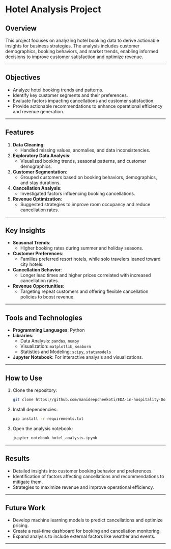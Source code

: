 # Hotel Analysis Project

## Overview
This project focuses on analyzing hotel booking data to derive actionable insights for business strategies. The analysis includes customer demographics, booking behaviors, and market trends, enabling informed decisions to improve customer satisfaction and optimize revenue.

---

## Objectives
- Analyze hotel booking trends and patterns.
- Identify key customer segments and their preferences.
- Evaluate factors impacting cancellations and customer satisfaction.
- Provide actionable recommendations to enhance operational efficiency and revenue generation.

---

## Features
1. **Data Cleaning**:
   - Handled missing values, anomalies, and data inconsistencies.
2. **Exploratory Data Analysis**:
   - Visualized booking trends, seasonal patterns, and customer demographics.
3. **Customer Segmentation**:
   - Grouped customers based on booking behaviors, demographics, and stay durations.
4. **Cancellation Analysis**:
   - Investigated factors influencing booking cancellations.
5. **Revenue Optimization**:
   - Suggested strategies to improve room occupancy and reduce cancellation rates.

---

## Key Insights
- **Seasonal Trends**:
  - Higher booking rates during summer and holiday seasons.
- **Customer Preferences**:
  - Families preferred resort hotels, while solo travelers leaned toward city hotels.
- **Cancellation Behavior**:
  - Longer lead times and higher prices correlated with increased cancellation rates.
- **Revenue Opportunities**:
  - Targeting repeat customers and offering flexible cancellation policies to boost revenue.

---

## Tools and Technologies
- **Programming Languages**: Python
- **Libraries**:
  - Data Analysis: `pandas`, `numpy`
  - Visualization: `matplotlib`, `seaborn`
  - Statistics and Modeling: `scipy`, `statsmodels`
- **Jupyter Notebook**: For interactive analysis and visualizations.

---

## How to Use
1. Clone the repository:
   ```bash
   git clone https://github.com/manideepcheekoti/EDA-in-hospitality-Domain.git

2. Install dependencies:
   ```bash
   pip install -r requirements.txt
   ```
3. Open the analysis notebook:
   ```bash
   jupyter notebook hotel_analysis.ipynb
   ```

---

## Results
- Detailed insights into customer booking behavior and preferences.
- Identification of factors affecting cancellations and recommendations to mitigate them.
- Strategies to maximize revenue and improve operational efficiency.

---

## Future Work
- Develop machine learning models to predict cancellations and optimize pricing.
- Create a real-time dashboard for booking and cancellation monitoring.
- Expand analysis to include external factors like weather and events.

---





